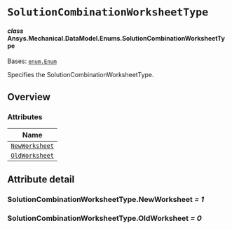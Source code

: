 # `SolutionCombinationWorksheetType`

<a id="ansys.mechanical.stubs.v242.Ansys.Mechanical.DataModel.Enums.SolutionCombinationWorksheetType"></a>

#### *class* Ansys.Mechanical.DataModel.Enums.SolutionCombinationWorksheetType

Bases: [`enum.Enum`](https://docs.python.org/3/library/enum.html#enum.Enum)

Specifies the SolutionCombinationWorksheetType.

<!-- !! processed by numpydoc !! -->

<a id="overview"></a>

## Overview

### Attributes

| Name |
| ------------------------------------------------------------------------------------------------------------------------------------------------------------ |
| [`NewWorksheet`](#SolutionCombinationWorksheetType.NewWorksheet) |
| [`OldWorksheet`](#SolutionCombinationWorksheetType.OldWorksheet) |

<a id="attribute-detail"></a>

## Attribute detail

<a id="SolutionCombinationWorksheetType.NewWorksheet"></a>

### SolutionCombinationWorksheetType.NewWorksheet *= 1*

<a id="SolutionCombinationWorksheetType.OldWorksheet"></a>

### SolutionCombinationWorksheetType.OldWorksheet *= 0*


